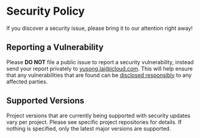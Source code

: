 # Security Policy

If you discover a security issue,
please bring it to our attention right away!

## Reporting a Vulnerability

Please **DO NOT** file a public issue to report a security vulnerability,
instead send your report privately to <yusong.lai@icloud.com>.
This will help ensure that any vulnerabilities that are found can be
[disclosed responsibly](https://en.wikipedia.org/wiki/Responsible_disclosure)
to any affected parties.

## Supported Versions

Project versions that are currently being supported
with security updates vary per project.
Please see specific project repositories for details.
If nothing is specified, only the latest major versions are supported.
